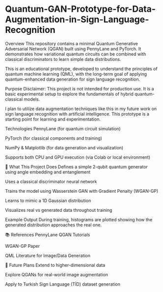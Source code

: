 # Quantum-GAN-Prototype-for-Data-Augmentation-in-Sign-Language-Recognition

Overview
This repository contains a minimal Quantum Generative Adversarial Network (QGAN) built using PennyLane and PyTorch. It demonstrates how variational quantum circuits can be combined with classical discriminators to learn simple data distributions.

This is an educational prototype, developed to understand the principles of quantum machine learning (QML), with the long-term goal of applying quantum-enhanced data generation for sign language recognition.

Purpose
Disclaimer: This project is not intended for production use.
It is a basic experimental setup to explore the fundamentals of hybrid quantum-classical models.

I plan to utilize data augmentation techniques like this in my future work on sign language recognition with artificial intelligence. This prototype is a starting point for learning and experimentation.

Technologies
PennyLane (for quantum circuit simulation)

PyTorch (for classical components and training)

NumPy & Matplotlib (for data generation and visualization)

Supports both CPU and GPU execution (via Colab or local environment)

🧪 What This Project Does
Defines a simple 2-qubit quantum generator using angle embedding and entanglement

Uses a classical discriminator neural network

Trains the model using Wasserstein GAN with Gradient Penalty (WGAN-GP)

Learns to mimic a 1D Gaussian distribution

Visualizes real vs generated data throughout training

Example Output
During training, histograms are plotted showing how the generated distribution approaches the real one.

<!-- Replace or remove this line if you don't have images -->


📚 References
PennyLane QGAN Tutorials

WGAN-GP Paper

QML Literature for Image/Data Generation

💬 Future Plans
Extend to higher-dimensional data

Explore QGANs for real-world image augmentation

Apply to Turkish Sign Language (TİD) dataset generation
